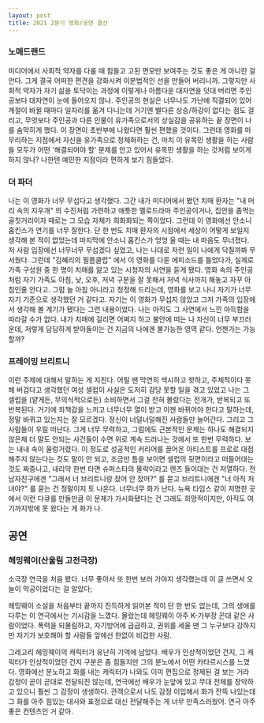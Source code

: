 ```yaml
---
layout: post
title: 2021 2분기 영화/공연 결산
---
```


### 노매드랜드
미디어에서 사회적 약자를 다룰 때 힘들고 고된 면모만 보여주는 것도 좋은 게 아니란 걸 안다. 그게 결국 어떠한 편견을 강화시켜 이분법적인 선을 만들어 버리니까. 그렇지만 사회적 약자가 자기 삶을 토닥이는 과정에 이렇게나 아름다운 대자연을 덧대 버리면 주인공보다 대자연이 눈에 들어오지 않나. 주인공의 현실은 너무나도 가난에 직결되어 있어 계절이 바뀔 때마다 일자리를 옮겨 다니는데 거기엔 별다른 상승/하강이 없다는 점도 걸리고, 무엇보다 주인공과 다른 인물이 유가족으로서의 상실감을 공유하는 끝 장면이 나를 숨막히게 했다. 이 장면이 초반부에 나왔다면 훨씬 편했을 것이다. 그런데 영화를 마무리하는 지점에서 자신을 유가족으로 정체화하는 건, 마치 이 유목민 생활을 하는 사람들 모두가 어떤 '해결되어야 할' 문제를 안고 있어서 유목민 생활을 하는 것처럼 보이게 하지 않나? 나한텐 예민한 지점이라 편하게 보기 힘들었다.

### 더 파더
나는 이 영화가 너무 무섭다고 생각했다. 그간 내가 미디어에서 봤던 치매 환자는 "내 머리 속의 지우개" 의 수진처럼 가련하고 애틋한 멜로드라마 주인공이거나, 집안을 좀먹는 골칫거리이자 때로는 그 모습 자체가 희화화되는 쪽이었다. 그런데 이 영화에선 안소니 홉킨스가 연기를 너무 잘한다. 단 한 번도 치매 환자의 시점에서 세상이 어떻게 보일지 생각해 본 적이 없었는데 마지막에 안소니 홉킨스가 엉엉 울 때는 내 마음도 무너졌다. 저 사람 입장에선 너무너무 무섭겠다 싶었고, 나는 나대로 저런 일이 나에게 닥칠까봐 무서웠다. 
그런데 "김혜리의 필름클럽" 에서 이 영화를 다룬 에피소드를 틀었다가, 실제로 가족 구성원 중 한 명이 치매를 앓고 있는 시청자의 사연을 듣게 됐다. 영화 속의 주인공처럼 자기 가족도 아침, 낮, 오후, 저녁 구분을 잘 못해서 저녁 식사까지 해놓고 자꾸 아침인줄 안다고. 그럼 늘 아침 아니라고 정정해 드리는데, 영화를 보고 나니 자기가 너무 자기 기준으로 생각했던 거 같다고. 자기는 이 영화가 무섭지 않았고 그저 가족의 입장에서 생각해 볼 계기가 됐다는 그런 내용이었다. 
나는 아직도 그 사연에서 느낀 아득함을 따라갈 수가 없다. 내가 치매에 걸리면 어쩌지 하고 불안에 떠는 나 자신이 너무 부끄러운데, 저렇게 담담하게 받아들이는 건 지금의 나에겐 불가능한 영역 같다. 언젠가는 가능할까? 

### 프레이밍 브리트니
이런 주제에 대해서 말하는 게 지친다. 어릴 땐 막연히 섹시하고 핫하고, 주체적이다 못해 버겁다고 생각했던 여성 셀럽이 사실은 도저히 감당 못할 일을 겪고 있었고 나는 그 셀럽을 (얕게든, 무의식적으로든) 소비하면서 그걸 전혀 몰랐다는 전개가, 반복되고 또 반복된다. 거기에 죄책감을 느끼고 너무너무 열이 받고 이젠 바뀌어야 한다고 말하는데, 정말 바뀌고 있는지는 잘 모르겠다. 정신이 너덜너덜해진 사람들만 늘어간다. 그리고 그 사람들이 우릴 떠난다. 그게 너무 무력하고, 그럼에도 근본적인 문제는 하나도 해결되지 않은채 더 말도 안되는 사건들이 수면 위로 계속 드러나는 것에서 또 한번 무력하다.
보는 내내 속이 울렁거렸다. 이 정도로 성공적인 커리어를 끌어온 아티스트를 프로로 대접해주지 않는다는 것도 말이 안 되고, 조금만 틈을 보이면 셀럽의 뒷면이라고 떠들어대는 것도 짜증나고, 내리막 한번 타면 슈퍼스타의 몰락이라고 렌즈 들이대는 건 저열하다. 전 남자친구에겐 "그래서 너 브리트니랑 잤어 안 잤어?" 를 묻고 브리트니에겐 "너 아직 처녀야?" 를 묻는 건 정말이지 토 나온다. 너무너무 화가 난다. 뉴욕 타임스 같이 저명한 곳에서 이런 다큐를 만들만큼 이 문제가 가시화됐다는 건 그래도 희망적이지만, 아직도 여기까지밖에 못 왔다는 게 화가 나.

## 공연

### 헤밍웨이(산울림 고전극장)
소극장 연극을 처음 봤다. 너무 좋아서 또 한번 보러 가야지 생각했는데 이 글 쓰면서 오늘이 막공이었다는 걸 알았다; 

헤밍웨이 소설을 처음부터 끝까지 진득하게 읽어본 적이 단 한 번도 없는데, 그의 생애를 다루는 이 연극에서는 기시감을 느꼈다. 몰랐는데 헤밍웨이 아주 K-가부장 꼰대 같은 사람이었다. 폭력을 되물림하고, 자기방어에 급급하고, 권위를 세울 땐 그 누구보다 강하지만 자기가 보호해야 할 사람들 앞에선 한없이 비겁한 사람. 

그레고리 헤밍웨이의 캐릭터가 유난히 기억에 남았다. 배우가 인상적이었던 건지, 그 캐릭터가 인상적이었던 건지 구분은 좀 힘들지만 그의 분노에서 어떤 카타르시스를 느꼈다. 영화에선 분노하고 화를 내는 캐릭터가 나와도 이미 편집으로 정제된 걸 보는 거라 감정이 곧이 곧대로 전달되진 않는데, 연극에선 배우가 눈앞에 있고 무대 전체를 장악하고 있으니 훨씬 그 감정이 생생하다. 관객으로서 나도 감정 이입해서 화가 잔뜩 나있는데 그 화를 아주 힘있는 대사와 표정으로 대신 전달해주는 게 너무 만족스러웠어. 연극 아주 좋은 컨텐츠인 거 같아. 
